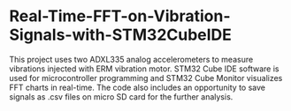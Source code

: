 # Real-Time-FFT-on-Vibration-Signals-with-STM32CubeIDE
This project uses two ADXL335 analog accelerometers to measure vibrations injected with ERM vibration motor. STM32 Cube IDE software is used for microcontroller programming and STM32 Cube Monitor visualizes FFT charts in real-time.  The code also includes an opportunity to save signals as .csv files on micro SD card for the further analysis.
